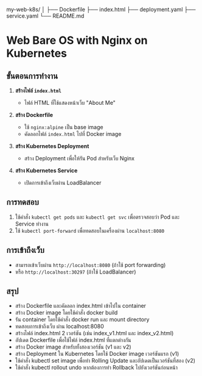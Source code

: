 my-web-k8s/
│
├── Dockerfile
├── index.html
├── deployment.yaml
├── service.yaml
└── README.md


# Web Bare OS with Nginx on Kubernetes

## ขั้นตอนการทำงาน

1. **สร้างไฟล์ `index.html`**  
    - ไฟล์ HTML ที่ใช้แสดงหน้าเว็บ "About Me"

2. **สร้าง Dockerfile**  
    - ใช้ `nginx:alpine` เป็น base image
    - คัดลอกไฟล์ `index.html` ไปที่ Docker image

3. **สร้าง Kubernetes Deployment**  
    - สร้าง Deployment เพื่อให้รัน Pod สำหรับเว็บ Nginx

4. **สร้าง Kubernetes Service**  
    - เปิดการเข้าถึงเว็บผ่าน LoadBalancer

## การทดสอบ
1. ใช้คำสั่ง `kubectl get pods` และ `kubectl get svc` เพื่อตรวจสอบว่า Pod และ Service ทำงาน
2. ใช้ `kubectl port-forward` เพื่อทดสอบในเครื่องผ่าน `localhost:8080`

## การเข้าถึงเว็บ
- สามารถเข้าเว็บผ่าน `http://localhost:8080` (ถ้าใช้ port forwarding)
- หรือ `http://localhost:30297` (ถ้าใช้ LoadBalancer)

## สรุป
- สร้าง Dockerfile และคัดลอก index.html เข้าไปใน container
- สร้าง Docker image โดยใช้คำสั่ง docker build
- รัน container โดยใช้คำสั่ง docker run และ mount directory
- ทดสอบการเข้าถึงเว็บ ผ่าน localhost:8080
- สร้างไฟล์ index.html 2 เวอร์ชัน (เช่น index_v1.html และ index_v2.html)
- อัปเดต Dockerfile เพื่อใช้ไฟล์ index.html ที่แตกต่างกัน
- สร้าง Docker image สำหรับทั้งสองเวอร์ชัน (v1 และ v2)
- สร้าง Deployment ใน Kubernetes โดยใช้ Docker image เวอร์ชันแรก (v1)
- ใช้คำสั่ง kubectl set image เพื่อทำ Rolling Update และอัปเดตเป็นเวอร์ชันที่สอง (v2)
- ใช้คำสั่ง kubectl rollout undo หากต้องการทำ Rollback ไปยังเวอร์ชันก่อนหน้า
